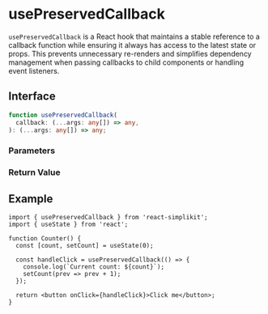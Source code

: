 # usePreservedCallback

`usePreservedCallback` is a React hook that maintains a stable reference to a callback function while ensuring it always has access to the latest state or props. This prevents unnecessary re-renders and simplifies dependency management when passing callbacks to child components or handling event listeners.

## Interface
```ts
function usePreservedCallback(
  callback: (...args: any[]) => any,
): (...args: any[]) => any;

```

### Parameters

<Interface
  required
  name="callback"
  type="(...args: any[]) => any"
  description="The function to preserve. It always references the latest state or props, even when the component re-renders."
/>

### Return Value

<Interface
  name=""
  type="(...args: any[]) => any"
  description="function with the same signature as the input callback. The returned function maintains a stable reference while accessing the latest state or props."
/>


## Example

```tsx
import { usePreservedCallback } from 'react-simplikit';
import { useState } from 'react';

function Counter() {
  const [count, setCount] = useState(0);

  const handleClick = usePreservedCallback(() => {
    console.log(`Current count: ${count}`);
    setCount(prev => prev + 1);
  });

  return <button onClick={handleClick}>Click me</button>;
}
```
  